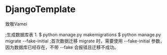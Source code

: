 # DjangoTemplate
致敬Vamei

;生成数据库表
1.
$ python manage.py makemigrations
$ python manage.py migrate --fake-initial
;首次数据迁移 migrate 时，需要使用 --fake-initial 参数，因为数据库已经存在，不带 --fake 会报错且迁移不成功。
